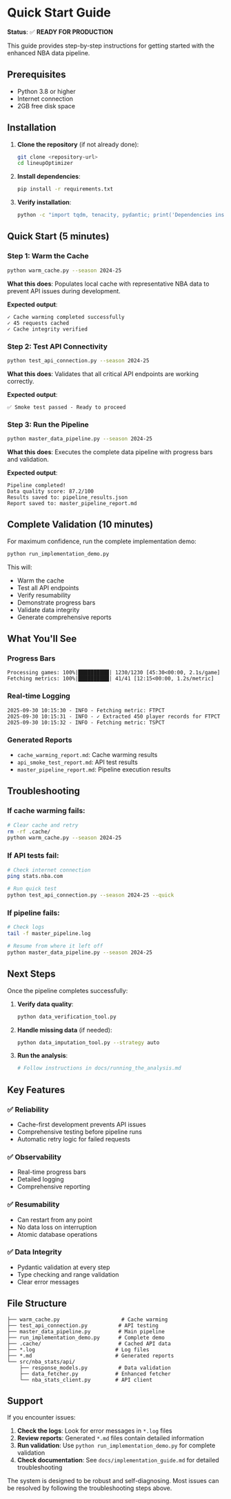 # Quick Start Guide

**Status**: ✅ **READY FOR PRODUCTION**

This guide provides step-by-step instructions for getting started with the enhanced NBA data pipeline.

## Prerequisites

- Python 3.8 or higher
- Internet connection
- 2GB free disk space

## Installation

1. **Clone the repository** (if not already done):
   ```bash
   git clone <repository-url>
   cd lineupOptimizer
   ```

2. **Install dependencies**:
   ```bash
   pip install -r requirements.txt
   ```

3. **Verify installation**:
   ```bash
   python -c "import tqdm, tenacity, pydantic; print('Dependencies installed successfully')"
   ```

## Quick Start (5 minutes)

### Step 1: Warm the Cache
```bash
python warm_cache.py --season 2024-25
```
**What this does**: Populates local cache with representative NBA data to prevent API issues during development.

**Expected output**:
```
✓ Cache warming completed successfully
✓ 45 requests cached
✓ Cache integrity verified
```

### Step 2: Test API Connectivity
```bash
python test_api_connection.py --season 2024-25
```
**What this does**: Validates that all critical API endpoints are working correctly.

**Expected output**:
```
✅ Smoke test passed - Ready to proceed
```

### Step 3: Run the Pipeline
```bash
python master_data_pipeline.py --season 2024-25
```
**What this does**: Executes the complete data pipeline with progress bars and validation.

**Expected output**:
```
Pipeline completed!
Data quality score: 87.2/100
Results saved to: pipeline_results.json
Report saved to: master_pipeline_report.md
```

## Complete Validation (10 minutes)

For maximum confidence, run the complete implementation demo:

```bash
python run_implementation_demo.py
```

This will:
- Warm the cache
- Test all API endpoints
- Verify resumability
- Demonstrate progress bars
- Validate data integrity
- Generate comprehensive reports

## What You'll See

### Progress Bars
```
Processing games: 100%|██████████| 1230/1230 [45:30<00:00, 2.1s/game]
Fetching metrics: 100%|██████████| 41/41 [12:15<00:00, 1.2s/metric]
```

### Real-time Logging
```
2025-09-30 10:15:30 - INFO - Fetching metric: FTPCT
2025-09-30 10:15:31 - INFO - ✓ Extracted 450 player records for FTPCT
2025-09-30 10:15:32 - INFO - Fetching metric: TSPCT
```

### Generated Reports
- `cache_warming_report.md`: Cache warming results
- `api_smoke_test_report.md`: API test results
- `master_pipeline_report.md`: Pipeline execution results

## Troubleshooting

### If cache warming fails:
```bash
# Clear cache and retry
rm -rf .cache/
python warm_cache.py --season 2024-25
```

### If API tests fail:
```bash
# Check internet connection
ping stats.nba.com

# Run quick test
python test_api_connection.py --season 2024-25 --quick
```

### If pipeline fails:
```bash
# Check logs
tail -f master_pipeline.log

# Resume from where it left off
python master_data_pipeline.py --season 2024-25
```

## Next Steps

Once the pipeline completes successfully:

1. **Verify data quality**:
   ```bash
   python data_verification_tool.py
   ```

2. **Handle missing data** (if needed):
   ```bash
   python data_imputation_tool.py --strategy auto
   ```

3. **Run the analysis**:
   ```bash
   # Follow instructions in docs/running_the_analysis.md
   ```

## Key Features

### ✅ **Reliability**
- Cache-first development prevents API issues
- Comprehensive testing before pipeline runs
- Automatic retry logic for failed requests

### ✅ **Observability**
- Real-time progress bars
- Detailed logging
- Comprehensive reporting

### ✅ **Resumability**
- Can restart from any point
- No data loss on interruption
- Atomic database operations

### ✅ **Data Integrity**
- Pydantic validation at every step
- Type checking and range validation
- Clear error messages

## File Structure

```
├── warm_cache.py                    # Cache warming
├── test_api_connection.py          # API testing
├── master_data_pipeline.py         # Main pipeline
├── run_implementation_demo.py      # Complete demo
├── .cache/                         # Cached API data
├── *.log                          # Log files
├── *.md                           # Generated reports
└── src/nba_stats/api/
    ├── response_models.py          # Data validation
    ├── data_fetcher.py            # Enhanced fetcher
    └── nba_stats_client.py        # API client
```

## Support

If you encounter issues:

1. **Check the logs**: Look for error messages in `*.log` files
2. **Review reports**: Generated `*.md` files contain detailed information
3. **Run validation**: Use `python run_implementation_demo.py` for complete validation
4. **Check documentation**: See `docs/implementation_guide.md` for detailed troubleshooting

The system is designed to be robust and self-diagnosing. Most issues can be resolved by following the troubleshooting steps above.
